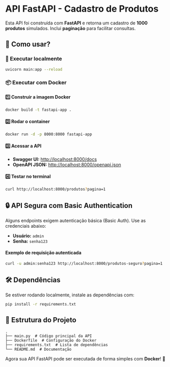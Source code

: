 # API FastAPI - Cadastro de Produtos

Esta API foi construída com **FastAPI** e retorna um cadastro de **1000 produtos** simulados. Inclui **paginação** para facilitar consultas.

## 🚀 Como usar?

### 📌 Executar localmente
```bash
uvicorn main:app --reload
```

### 📦 Executar com Docker

#### 1️⃣ Construir a imagem Docker
```bash
docker build -t fastapi-app .
```

#### 2️⃣ Rodar o container
```bash
docker run -d -p 8000:8000 fastapi-app
```

#### 3️⃣ Acessar a API
- **Swagger UI:** [http://localhost:8000/docs](http://localhost:8000/docs)
- **OpenAPI JSON:** [http://localhost:8000/openapi.json](http://localhost:8000/openapi.json)

#### 4️⃣ Testar no terminal
```bash
curl http://localhost:8000/produtos?pagina=1
```

## 🔒 API Segura com Basic Authentication
Alguns endpoints exigem autenticação básica (Basic Auth). Use as credenciais abaixo:

- **Usuário:** `admin`
- **Senha:** `senha123`

#### Exemplo de requisição autenticada
```bash
curl -u admin:senha123 http://localhost:8000/produtos-seguro?pagina=1
```

## 🛠 Dependências
Se estiver rodando localmente, instale as dependências com:
```bash
pip install -r requirements.txt
```

## 📌 Estrutura do Projeto
```
.
├── main.py  # Código principal da API
├── Dockerfile  # Configuração do Docker
├── requirements.txt  # Lista de dependências
└── README.md  # Documentação
```

Agora sua API FastAPI pode ser executada de forma simples com **Docker**! 🚀
